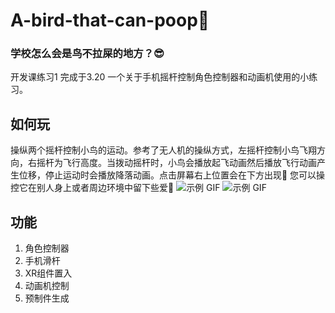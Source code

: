 # A-bird-that-can-poop💩
### 学校怎么会是鸟不拉屎的地方？😎
开发课练习1 完成于3.20
一个关于手机摇杆控制角色控制器和动画机使用的小练习。
## 如何玩
操纵两个摇杆控制小鸟的运动。参考了无人机的操纵方式，左摇杆控制小鸟飞翔方向，右摇杆为飞行高度。当拨动摇杆时，小鸟会播放起飞动画然后播放飞行动画产生位移，停止运动时会播放降落动画。点击屏幕右上位置会在下方出现💩
您可以操控它在别人身上或者周边环境中留下些爱🤎
![示例 GIF](1.0.gif)
![示例 GIF](2.0.gif)


## 功能
1. 角色控制器
2. 手机滑杆
3. XR组件置入
4. 动画机控制
5. 预制件生成

